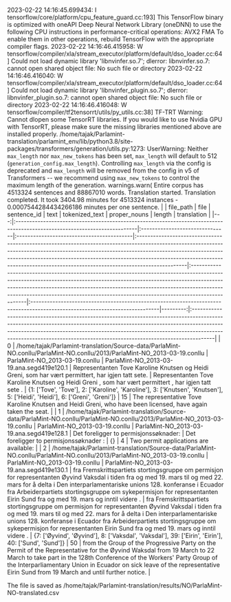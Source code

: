2023-02-22 14:16:45.699434: I tensorflow/core/platform/cpu_feature_guard.cc:193] This TensorFlow binary is optimized with oneAPI Deep Neural Network Library (oneDNN) to use the following CPU instructions in performance-critical operations:  AVX2 FMA
To enable them in other operations, rebuild TensorFlow with the appropriate compiler flags.
2023-02-22 14:16:46.415958: W tensorflow/compiler/xla/stream_executor/platform/default/dso_loader.cc:64] Could not load dynamic library 'libnvinfer.so.7'; dlerror: libnvinfer.so.7: cannot open shared object file: No such file or directory
2023-02-22 14:16:46.416040: W tensorflow/compiler/xla/stream_executor/platform/default/dso_loader.cc:64] Could not load dynamic library 'libnvinfer_plugin.so.7'; dlerror: libnvinfer_plugin.so.7: cannot open shared object file: No such file or directory
2023-02-22 14:16:46.416048: W tensorflow/compiler/tf2tensorrt/utils/py_utils.cc:38] TF-TRT Warning: Cannot dlopen some TensorRT libraries. If you would like to use Nvidia GPU with TensorRT, please make sure the missing libraries mentioned above are installed properly.
/home/tajak/Parlamint-translation/parlamint_env/lib/python3.8/site-packages/transformers/generation/utils.py:1273: UserWarning: Neither `max_length` nor `max_new_tokens` has been set, `max_length` will default to 512 (`generation_config.max_length`). Controlling `max_length` via the config is deprecated and `max_length` will be removed from the config in v5 of Transformers -- we recommend using `max_new_tokens` to control the maximum length of the generation.
  warnings.warn(
Entire corpus has 4513324 sentences and 88867010 words.
Translation started.
Translation completed. It took 3404.98 minutes for 4513324 instances - 0.0007544284434266186 minutes per one sentence.
|    | file_path                                                                                                                 | file                           | sentence_id                               | text                                                                                                                                                                                                                                                                                                                                      | tokenized_text                                                                                                                                                                                                                                                                                                                            | proper_nouns                                                                                                                |   length | translation                                                                                                                                                                                                                                                                                                                     |
|---:|:--------------------------------------------------------------------------------------------------------------------------|:-------------------------------|:------------------------------------------|:------------------------------------------------------------------------------------------------------------------------------------------------------------------------------------------------------------------------------------------------------------------------------------------------------------------------------------------|:------------------------------------------------------------------------------------------------------------------------------------------------------------------------------------------------------------------------------------------------------------------------------------------------------------------------------------------|:----------------------------------------------------------------------------------------------------------------------------|---------:|:--------------------------------------------------------------------------------------------------------------------------------------------------------------------------------------------------------------------------------------------------------------------------------------------------------------------------------|
|  0 | /home/tajak/Parlamint-translation/Source-data/ParlaMint-NO.conllu/ParlaMint-NO.conllu/2013/ParlaMint-NO_2013-03-19.conllu | ParlaMint-NO_2013-03-19.conllu | ParlaMint-NO_2013-03-19.ana.segd419e120.1 | Representanten Tove Karoline Knutsen og Heidi Greni, som har vært permittert, har igjen tatt sete.                                                                                                                                                                                                                                        | Representanten Tove Karoline Knutsen og Heidi Greni , som har vært permittert , har igjen tatt sete .                                                                                                                                                                                                                                     | {1: ['Tove', 'Tove'], 2: ['Karoline', 'Karoline'], 3: ['Knutsen', 'Knutsen'], 5: ['Heidi', 'Heidi'], 6: ['Greni', 'Greni']} |       15 | The representative Tove Karoline Knutsen and Heidi Greni, who have been licensed, have again taken the seat.                                                                                                                                                                                                                    |
|  1 | /home/tajak/Parlamint-translation/Source-data/ParlaMint-NO.conllu/ParlaMint-NO.conllu/2013/ParlaMint-NO_2013-03-19.conllu | ParlaMint-NO_2013-03-19.conllu | ParlaMint-NO_2013-03-19.ana.segd419e128.1 | Det foreligger to permisjonssøknader:                                                                                                                                                                                                                                                                                                     | Det foreligger to permisjonssøknader :                                                                                                                                                                                                                                                                                                    | {}                                                                                                                          |        4 | Two permit applications are available:                                                                                                                                                                                                                                                                                          |
|  2 | /home/tajak/Parlamint-translation/Source-data/ParlaMint-NO.conllu/ParlaMint-NO.conllu/2013/ParlaMint-NO_2013-03-19.conllu | ParlaMint-NO_2013-03-19.conllu | ParlaMint-NO_2013-03-19.ana.segd419e130.1 | fra Fremskrittspartiets stortingsgruppe om permisjon for representanten Øyvind Vaksdal i tiden fra og med 19. mars til og med 22. mars for å delta i Den interparlamentariske unions 128. konferanse i Ecuador fra Arbeiderpartiets stortingsgruppe om sykepermisjon for representanten Eirin Sund fra og med 19. mars og inntil videre . | fra Fremskrittspartiets stortingsgruppe om permisjon for representanten Øyvind Vaksdal i tiden fra og med 19. mars til og med 22. mars for å delta i Den interparlamentariske unions 128. konferanse i Ecuador fra Arbeiderpartiets stortingsgruppe om sykepermisjon for representanten Eirin Sund fra og med 19. mars og inntil videre . | {7: ['Øyvind', 'Øyvind'], 8: ['Vaksdal', 'Vaksdal'], 39: ['Eirin', 'Eirin'], 40: ['Sund', 'Sund']}                          |       50 | from the Group of the Progressive Party on the Permit of the Representative for the Øyvind Waksdal from 19 March to 22 March to take part in the 128th Conference of the Workers' Party Group of the Interparliamentary Union in Ecuador on sick leave of the representative Eirin Sund from 19 March and until further notice. |




The file is saved as /home/tajak/Parlamint-translation/results/NO/ParlaMint-NO-translated.csv
